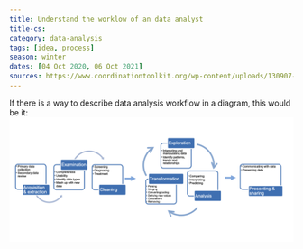 ```yaml
---
title: Understand the worklow of an data analyst
title-cs: 
category: data-analysis
tags: [idea, process]
season: winter
dates: [04 Oct 2020, 06 Oct 2021]
sources: https://www.coordinationtoolkit.org/wp-content/uploads/130907-Data-flow.pdf
---
```


If there is a way to describe data analysis workflow in a diagram, this would be it:
![](../../assets/files/data-analysis-workflow.png)

